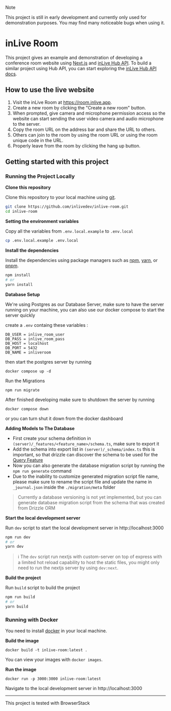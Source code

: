 > [!NOTE]
> This project is still in early development and currently only used for demonstration purposes. You may find many noticeable bugs when using it.

# inLive Room

This project gives an example and demonstration of developing a conference room website using [Next.js](https://nextjs.org/) and [inLive Hub API](https://inlive.app/realtime-interactive/). To build a similar project using Hub API, you can start exploring the [inLive Hub API docs](https://inlive.app/docs/getting-started/using-hub-api/).

## How to use the live website
1. Visit the inLive Room at https://room.inlive.app.
2. Create a new room by clicking the "Create a new room" button.
3. When prompted, give camera and microphone permission access so the website can start sending the user video camera and audio microphone to the server.
4. Copy the room URL on the address bar and share the URL to others.
5. Others can join to the room by using the room URL or using the room unique code in the URL.
6. Properly leave from the room by clicking the hang up button.

## Getting started with this project

### Running the Project Locally

**Clone this repository**

Clone this repository to your local machine using [git](https://git-scm.com).
```bash
git clone https://github.com/inlivedev/inlive-room.git
cd inlive-room
```

**Setting the environment variables**

Copy all the variables from `.env.local.example` to `.env.local`
```bash
cp .env.local.example .env.local
```

**Install the dependencies**

Install the dependencies using package managers such as [npm](https://npmjs.com), [yarn](https://yarnpkg.com), or [pnpm](https://pnpm.io).
```bash
npm install
# or
yarn install
```

**Database Setup**

We're using Postgres as our Database Server, make sure to have the server running on your machine, you can also use our docker compose to start the server quickly

create a `.env` containg these variables : 

```
DB_USER = inlive_room_user
DB_PASS = inlive_room_pass
DB_HOST = localhost
DB_PORT = 5432
DB_NAME = inliveroom
```
then start the postgres server by running 
```
docker compose up -d
```

Run the Migrations

```
npm run migrate
```

After finished developing make sure to shutdown the server by running 
```
docker compose down
```
or you can turn shut it down from the docker dashboard

**Adding Models to The Database**

- First create your schema definition in `(server)/_features/<feature_name>/schema.ts`, make sure to export it
- Add the schema into export list in `(server)/_schema/index.ts` this is important, so that drizzle can discover the schema to be used for the [Query Feature](https://orm.drizzle.team/docs/rqb)
- Now you can also generate the database migration script by running the `npm run generate` command
- Due to the inability to customize generated migration script file name, please make sure to rename the script file and update the name in `_journal.json` inside the `./migration/meta` folder

>Currently a database versioning is not yet implemented, but you can generate database migration script from the schema that was created from Drizzle ORM

**Start the local development server**


Run `dev` script to start the local development server in http://localhost:3000

```bash
npm run dev
# or
yarn dev
```


>ℹ️ The `dev` script run nextjs with custom-server on top of express with a limited hot reload capability to host the static files, you might only need to run the nextjs server by using `dev:next`.

**Build the project**

Run `build` script to build the project
```bash
npm run build
# or
yarn build
```

### Running with Docker

You need to install [docker](https://docs.docker.com/get-docker/) in your local machine.

**Build the image**
```
docker build -t inlive-room:latest .
```

You can view your images with `docker images`.

**Run the image**
```
docker run -p 3000:3000 inlive-room:latest
```

Navigate to the local development server in http://localhost:3000


---
This project is tested with BrowserStack